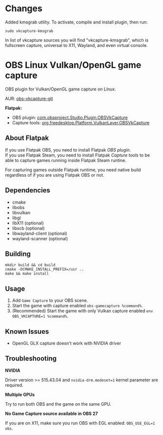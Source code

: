 # Changes
Added kmsgrab utility. To activate, compile and install plugin, then run:
```
sudo vkcapture-kmsgrab
```

In list of vkcapture sources you will find "vkcapture-kmsgrab", which is fullscreen capture, universal to X11, Wayland, and even virtual console.

# OBS Linux Vulkan/OpenGL game capture

OBS plugin for Vulkan/OpenGL game capture on Linux.

AUR: [obs-vkcapture-git](https://aur.archlinux.org/packages/obs-vkcapture-git/)

**Flatpak:**
* OBS plugin: [com.obsproject.Studio.Plugin.OBSVkCapture](https://github.com/flathub/com.obsproject.Studio.Plugin.OBSVkCapture)
* Capture tools: [org.freedesktop.Platform.VulkanLayer.OBSVkCapture](https://github.com/flathub/org.freedesktop.Platform.VulkanLayer.OBSVkCapture)

## About Flatpak
If you use Flatpak OBS, you need to install Flatpak *OBS plugin*.  
If you use Flatpak Steam, you need to install Flatpak *Capture tools* to be able to capture games running inside Flatpak Steam runtine.

For capturing games outside Flatpak runtime, you need native build regardless of if you are using Flatpak OBS or not.

## Dependencies

* cmake
* libobs
* libvulkan
* libgl
* libX11 (optional)
* libxcb (optional)
* libwayland-client (optional)
* wayland-scanner (optional)

## Building

    mkdir build && cd build
    cmake -DCMAKE_INSTALL_PREFIX=/usr ..
    make && make install

## Usage

1. Add `Game Capture` to your OBS scene.
2. Start the game with capture enabled `obs-gamecapture %command%`.
3. (Recommended) Start the game with only Vulkan capture enabled `env OBS_VKCAPTURE=1 %command%`.

## Known Issues

* OpenGL GLX capture doesn't work with NVIDIA driver

## Troubleshooting

**NVIDIA**

Driver version >= 515.43.04 and `nvidia-drm.modeset=1` kernel parameter are required.

**Multiple GPUs**

Try to run both OBS and the game on the same GPU.

**No Game Capture source available in OBS 27**

If you are on X11, make sure you run OBS with EGL enabled: `OBS_USE_EGL=1 obs`.
